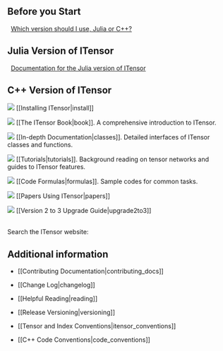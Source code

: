 
## Before you Start

<i class="fa fa-desktop" aria-hidden="true"></i> &nbsp; <a href="https://itensor.github.io/ITensors.jl/stable/faq/JuliaAndCpp.html#Should-I-use-the-Julia-or-C-version-of-ITensor?">Which version should I use, Julia or C++?</a> <i style="color:#336699;" class="fa fa-external-link" aria-hidden="true"></i>

## Julia Version of ITensor

<i class="fa fa-list" aria-hidden="true"></i> &nbsp; <a href="https://itensor.github.io/ITensors.jl/stable/" target="_blank">Documentation for the Julia version of ITensor</a> <i style="color:#336699;" class="fa fa-external-link" aria-hidden="true"></i>

## C++ Version of ITensor

<img src="docs/VERSION/install/icon.png" class="icon">  [[Installing ITensor|install]]

<img src="docs/VERSION/book/icon.png" class="icon">   [[The ITensor Book|book]]. A comprehensive introduction to ITensor.

<img src="docs/VERSION/classes/icon.png" class="icon">   [[In-depth Documentation|classes]]. Detailed interfaces of ITensor classes and functions.

<img src="docs/VERSION/tutorials/icon.png" class="icon">  [[Tutorials|tutorials]]. Background reading on tensor networks and guides to ITensor features.

<img src="docs/VERSION/formulas/icon.png" class="icon"> [[Code Formulas|formulas]]. Sample codes for common tasks.

<!--
<img src="docs/VERSION/articles/icon.png" class="icon"> [[Articles|articles]]. Long-form articles on tensor methods and aspects of ITensor.
-->

<!--
<img src="docs/course/icon.png" class="icon"> [[Mini-course|course]]. Summer school lectures focused on matrix product states.
-->


<img src="docs/all/papers/icon.png" class="icon">   [[Papers Using ITensor|papers]]

<img src="docs/VERSION/upgrade2to3/icon.png" class="icon">   [[Version 2 to 3 Upgrade Guide|upgrade2to3]]

<br/>
Search the ITensor website: <div><gcse:search></gcse:search></div>

## Additional information

<!-- * <img src="docs/install/icon.png" class="icon"> [[Simons 2016 Summer School|simons]] -->

* [[Contributing Documentation|contributing_docs]]

* [[Change Log|changelog]]

* [[Helpful Reading|reading]]

* [[Release Versioning|versioning]]

* [[Tensor and Index Conventions|itensor_conventions]]

* [[C++ Code Conventions|code_conventions]]


